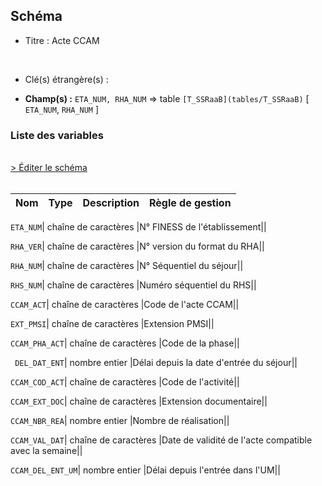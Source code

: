 ## Schéma


- Titre : Acte CCAM
<br />



- Clé(s) étrangère(s) : <br />

- **Champ(s) :** `ETA_NUM, RHA_NUM`
  => table `[T_SSRaaB](tables/T_SSRaaB)` [ `ETA_NUM`, `RHA_NUM` ]<br />

 
### Liste des variables
<br />
<div>
    <a href="https://gitlab.com/healthdatahub/applications-du-hdh/schema-snds/-/tree/master/schemas/PMSI SSR/T_SSRaaCCAM.json"
       target="_blank" rel="noopener noreferrer">> Éditer le schéma</a>
</div>
<br />

Nom | Type | Description | Règle de gestion
-|-|-|-



`ETA_NUM`| chaîne de caractères |N° FINESS de l'établissement||

`RHA_VER`| chaîne de caractères |N° version du format du RHA||

`RHA_NUM`| chaîne de caractères |N° Séquentiel du séjour||

`RHS_NUM`| chaîne de caractères |Numéro séquentiel du RHS||

`CCAM_ACT`| chaîne de caractères |Code de l'acte CCAM||

`EXT_PMSI`| chaîne de caractères |Extension PMSI||

`CCAM_PHA_ACT`| chaîne de caractères |Code de la phase||

` DEL_DAT_ENT`| nombre entier |Délai depuis la date d'entrée du séjour||

`CCAM_COD_ACT`| chaîne de caractères |Code de l'activité||

`CCAM_EXT_DOC`| chaîne de caractères |Extension documentaire||

`CCAM_NBR_REA`| nombre entier |Nombre de réalisation||

`CCAM_VAL_DAT`| chaîne de caractères |Date de validité de l'acte compatible avec  la semaine||

`CCAM_DEL_ENT_UM`| nombre entier |Délai depuis l'entrée dans l'UM||
